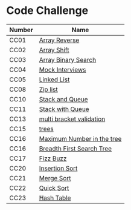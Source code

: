 # Code Challenge

| Number | Name                                                                                                                                                                                               |
| ------ | -------------------------------------------------------------------------------------------------------------------------------------------------------------------------------------------------- |
| CC01   | [Array Reverse](https://amarh-ayman.github.io/401_data-structures-and-algorithms/array_reverse/array_reverse)                                                                                      |
| CC02   | [Array Shift](https://amarh-ayman.github.io/401_data-structures-and-algorithms/array-shift/array_shift)                                                                                            |
| CC03   | [Array Binary Search](https://amarh-ayman.github.io/401_data-structures-and-algorithms/array-binary-search/array_binary_search)                                                                    |
| CC04   | [Mock Interviews](https://docs.google.com/spreadsheets/d/1_rSpQvQch8V333JayCRYhwW2f613ist_aUSOiFegEEg/edit?usp=sharing)                                                                            |
| CC05   | [Linked List](https://amarh-ayman.github.io/401_data-structures-and-algorithms/Data-Structures/linked-list/linked_list)                                                                            |
| CC08   | [Zip list](https://amarh-ayman.github.io/401_data-structures-and-algorithms/Data-Structures/challenges/ll_zip/LL_zip)                                                                              |
| CC10   | [Stack and Queue](https://amarh-ayman.github.io/401_data-structures-and-algorithms/Data-Structures/challenges/stacks_and_queues/stacksAndQueue)                                                    |
| CC11   | [Stack with Queue](https://amarh-ayman.github.io/401_data-structures-and-algorithms/Data-Structures/challenges/queueWithStacks/queue_with_stacks)                                                  |
| CC13   | [multi bracket validation](https://amarh-ayman.github.io/401_data-structures-and-algorithms/Data-Structures/challenges/multi_bracket_validation/multi_bracket_validation.py)                       |
| CC15   | [trees](https://amarh-ayman.github.io/401_data-structures-and-algorithms/Data-Structures/trees/readmeFiles/tree)                                                                                   |
| CC16   | [Maximum Number in the tree](https://amarh-ayman.github.io/401_data-structures-and-algorithms/Data-Structures/trees/readmeFiles/maximumNumber)                                                     |
| CC16   | [Breadth First Search Tree](https://amarh-ayman.github.io/401_data-structures-and-algorithms/Data-Structures/trees/readmeFiles/breadthFirst)                                                       |
| CC17   | [Fizz Buzz](https://amarh-ayman.github.io/401_data-structures-and-algorithms/Data-Structures/trees/readmeFiles/FizzBuzz)                                                                           |
| CC20   | [Insertion Sort](https://amarh-ayman.github.io/401_data-structures-and-algorithms/Data-Structures/Sorting/Data-Structures/Sorting/readme_files/Data-Structures/Sorting/readme_files/insertionSort) |
| CC21   | [Merge Sort](https://amarh-ayman.github.io/401_data-structures-and-algorithms/Data-Structures/Sorting/Data-Structures/Sorting/readme_files/Data-Structures/Sorting/readme_files/mergeSort)         |
| CC22   | [َQuick Sort](https://amarh-ayman.github.io/401_data-structures-and-algorithms/Data-Structures/Sorting/Data-Structures/Sorting/readme_files/Data-Structures/Sorting/readme_files/quickSort)        |
| CC23   | [َHash Table](https://amarh-ayman.github.io/401_data-structures-and-algorithms/Data-Structures/Sorting/Data-Structures/Sorting/readme_files/Data-Structures/challenges/hashTable/hashtable)        |
